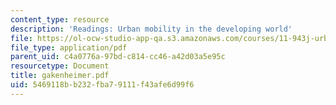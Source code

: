 ```yaml
---
content_type: resource
description: 'Readings: Urban mobility in the developing world'
file: https://ol-ocw-studio-app-qa.s3.amazonaws.com/courses/11-943j-urban-transportation-land-use-and-the-environment-spring-2002/5469118bb232fba79111f43afe6d99f6_gakenheimer.pdf
file_type: application/pdf
parent_uid: c4a0776a-97bd-c814-cc46-a42d03a5e95c
resourcetype: Document
title: gakenheimer.pdf
uid: 5469118b-b232-fba7-9111-f43afe6d99f6
---
```

